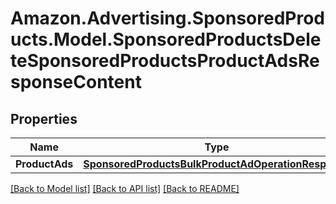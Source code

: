 # Amazon.Advertising.SponsoredProducts.Model.SponsoredProductsDeleteSponsoredProductsProductAdsResponseContent

## Properties

Name | Type | Description | Notes
------------ | ------------- | ------------- | -------------
**ProductAds** | [**SponsoredProductsBulkProductAdOperationResponse**](SponsoredProductsBulkProductAdOperationResponse.md) |  | 

[[Back to Model list]](../README.md#documentation-for-models) [[Back to API list]](../README.md#documentation-for-api-endpoints) [[Back to README]](../README.md)

